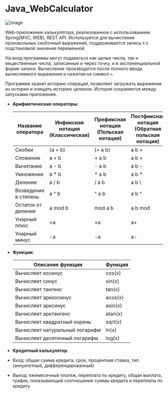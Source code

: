 # Java_WebCalculator
![image](https://github.com/EduardKriv/Java_WebCalculator/blob/main/materials/menu-20fps-800.gif)

Web-приложение калькулятора, реализованное с использованием Spring(MVC, WEB), REST API. Используется для вычисления произвольных скобочный выражений, поддерживается запись `Х` с подстановкой значения переменной. 

На вход программы могут подаваться как целые числа, так и вещественные числа, записанные и через точку, и в экспоненциальной форме записи. Вычисление производится после полного ввода вычисляемого выражения и нажатия на символ `=`.

Программа хранит историю операций, позволяет загружать выражения из истории и очищать историю целиком. История сохраняется между запусками приложения.

- **Арифметические операторы**:

  | Название оператора | Инфиксная нотация (Классическая) | Префиксная нотация (Польская нотация) |  Постфиксная нотация (Обратная польская нотация) |
  | ------ | ------ | ------ | ------ |
  | Скобки | (a + b) | (+ a b) | a b + |
  | Сложение | a + b | + a b | a b + |
  | Вычитание | a - b | - a b | a b - |
  | Умножение | a * b | * a b | a b * |
  | Деление | a / b | / a b | a b \ |
  | Возведение в степень | a ^ b | ^ a b | a b ^ |
  | Остаток от деления | a mod b | mod a b | a b mod |
  | Унарный плюс | +a | +a | a+ |
  | Унарный минус | -a | -a | a- |

- **Функции**:

  | Описание функции | Функция |   
  | ---------------- | ------- |  
  | Вычисляет косинус | cos(x) |   
  | Вычисляет синус | sin(x) |  
  | Вычисляет тангенс | tan(x) |  
  | Вычисляет арккосинус | acos(x) | 
  | Вычисляет арксинус | asin(x) | 
  | Вычисляет арктангенс | atan(x) |
  | Вычисляет квадратный корень | sqrt(x) |
  | Вычисляет натуральный логарифм | ln(x) | 
  | Вычисляет десятичный логарифм | log(x) |

- **Кредитный калькулятор**:

- Вход: общая сумма кредита, срок, процентная ставка, тип (аннуитетный, дифференцированный)
- Выход: ежемесячный платеж, переплата по кредиту, общая выплата, график, показывающий соотношение суммы кредита и переплаты по кредиту

